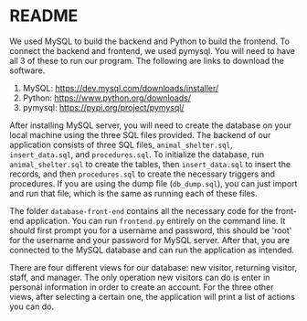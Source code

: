 # README
We used MySQL to build the backend and Python to build the frontend. To connect the backend and frontend, we used pymysql. You will need to have all 3 of these to run our program. The following are links to download the software.
1. MySQL: https://dev.mysql.com/downloads/installer/
2. Python: https://www.python.org/downloads/
3. pymysql: https://pypi.org/project/pymysql/

After installing MySQL server, you will need to create the database on your local machine using the three SQL files provided. The backend of our application consists of three SQL files, `animal_shelter.sql`, `insert_data.sql`, and `procedures.sql`. To initialize the database, run `animal_shelter.sql` to create the tables, then `insert_data.sql` to insert the records, and then `procedures.sql` to create the necessary triggers and procedures. If you are using the dump file (`db_dump.sql`), you can just import and run that file, which is the same as running each of these files.

The folder `database-front-end` contains all the necessary code for the front-end application. You can run `frontend.py` entirely on the command 
line. It should first prompt you for a username and password, this should be 'root' for the username and your password for MySQL server. After that, you are connected to the MySQL database and can run the application as intended. 

There are four different views for our database: new visitor, returning visitor, staff, and manager. The only operation new visitors can do is enter in personal information in order to create an account. For the three other views, after selecting a certain one, the application will print a list of actions you can do.
